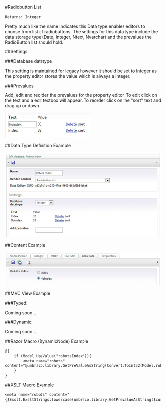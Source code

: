 #Radiobutton List

`Returns: Integer`

Pretty much like the name indicates this Data type enables editors to choose from list of radiobuttons. The settings for this data type include the data storage type (Date, Integer, Ntext, Nvarchar) and the prevalues the RadioButton list should hold.

##Settings

###Database datatype

This setting is maintained for legacy however it should be set to Integer as the property editor stores the value which is always a integer.

###Prevalues

Add, edit and reorder the prevalues for the property editor. To edit click on the text and a edit textbox will appear. To reorder click on the "sort" text and drag up or down.

![Radiobutton List Settings](images/Radiobutton-List-Settings.jpg?raw=true)

##Data Type Definition Example

![Radiobutton List Data Type Definition](images/Radiobutton-List-DataType.jpg?raw=true)

##Content Example 

![Radiobutton List Content](images/Radiobutton-List-Content.jpg?raw=true)

##MVC View Example

###Typed:

Coming soon...

###Dynamic: 

Coming soon...

##Razor Macro (DynamicNode) Example

	@{
		if (Model.HasValue("robotsIndex")){	
			<meta name="robots" content="@umbraco.library.GetPreValueAsString(Convert.ToInt32(Model.robotsIndex)).ToLower()"/>	
		}
	}

##XSLT Macro Example

	<meta name="robots" content="{$Exslt.ExsltStrings:lowercase(umbraco.library:GetPreValueAsString($currentPage/robotsIndex))}"/>